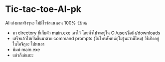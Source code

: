 # Tic-tac-toe-AI-pk
AI เก่งมากจริงๆนะ
ไม่มีไวรัสแนนอน 100%
*วิธีเล่น*
- หา directory ที่เก็บตัว main.exe เอาไว้ โดยทั่วไปจะอยู่ใน C:/user/ชื่อมึง/downloads
- เสร็จแล้วให้เปิดขึ้นมาด้วย command prompts (ในโทรศัพทน์กุไม่รู้นะว่ามีไหม) วิธีเปิดอยู่ในไอจีกุอะ ไปหาเอา
- พิมพ์ main.exe
- แล้วก็เล่นซะะ
